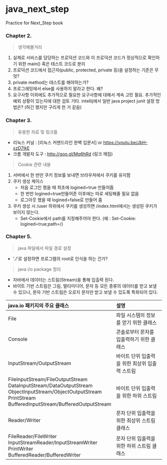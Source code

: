# java_next_step
Practice for Next_Step book 

### Chapter 2. 
> 생각해볼거리 
1. 실제로 서비스를 담당하는 프로덕션 코드와 이 프로덕션 코드가 정상적으로 확인하기 위한 main() 혹은 테스트 코드로 분리
2. 프로덕션 코드에서 접근자(public, protected, private 등)을 설정하는 기준은 무엇? 
3. private method는 테스트를 해야하는가? 
4. 프로그래밍에서 else를 사용하지 말라고 한다. 왜? 
5. 요구사항 이외에도 추가적으로 필요한 요구사항에 대해서 계속 고민 필요. 추가적인 예외 상황이 있는지에 대한 검토 
기타. intellij에서 일반 java project junit 설정 방법은? (하긴 했지만 구리게 한 거 같음)


### Chapter 3. 
> 유용한 자료 및 링크들 
- 리눅스 커널 : [리눅스 커맨드라인 완벽 입문서] or <https://youtu.be/JbH-xzD7IkE>
- 크롬 개발자 도구 : <http://goo.gl/Mq6hRd> (링크 깨짐)

> Cookie 관련 내용
1. 서버에서 한 번만 쿠키 정보를 보내면 브라우져에서 쿠키를 유지함 
1. 쿠키 생성 케이스 
    - 처음 로그인 했을 때 최초에 logined=true 만들어줌 
    - 한 번만 logined=true만들어준 이후에는 따로 세팅해줄 필요 없음 
    - 로그아웃 했을 때 logined=false로 만들어 줌 
1. 쿠키 생성 시 /user 하위에서 쿠키를 생성하면 /index.html에서는 생성된 쿠키가 보이지 않는다. 
    - Set-Cookie에서 path를 지정해주어야 한다. (예 : Set-Cookie: logined=true;path=/)
    
### Chapter 5. 
> java 파일에서 파일 경로 설정 
- './'로 설정하면 프로그램의 root로 인식을 하는 건가?

> java i/o package 정리
- 자바에서 데이터는 스트림(Stream)을 통해 입출력 된다. 
- 바이트 기반 스트림은 그림, 멀티미디어, 문자 등 모든 종류의 데이터를 받고 보낼 수 있으나, 문자 기반 스트림은 오로지 문자만 받고 보낼 수 있도록 특화되어 있다. 

|java.io 패키지의 주요 클래스|설명|
|:---|:---|
|File|파일 시스템의 정보를 얻기 위한 클래스|
|Console|콘솔로부터 문자를 입출력하기 위한 클래스|
|InputStream/OutputStream|바이트 단위 입출력을 위한 최상위 입출력 스트림|
|FileInputStream/FileOutputStream</br>DataInputStream/DataOutputStream</br>ObjectInputStream/ObjectOutputStream</br>PrintStream</br>BufferedInputStream/BufferedOutputStream|바이트 단위 입출력을 위한 하위 스트림
|Reader/Writer|문자 단위 입출력을 위한 최상위 스트림 클래스|
|FileReader/FileWriter</br>InputStreamReader/InputStreamWriter</br>PrintWriter</br>BufferedReader/BufferedWriter|문자 단위 입출력을 위한 하위 스트림 클래스|
